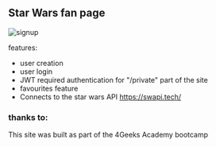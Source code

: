 Star Wars fan page
------------------
![signup](https://i.imgur.com/6jroFYr.gif)

features:
- user creation
- user login
- JWT required authentication for "/private" part of the site
- favourites feature
- Connects to the star wars API https://swapi.tech/
### thanks to:
This site was built as part of the 4Geeks Academy bootcamp
